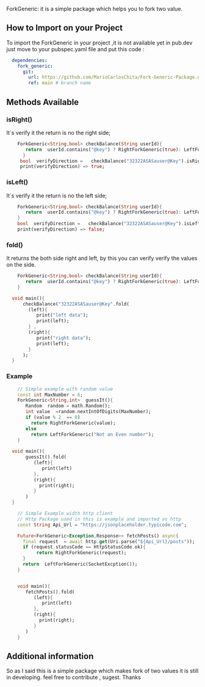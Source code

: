 

ForkGeneric: it is a simple package which  helps you to fork two value. 

## How to Import on your Project
To import the ForkGeneric in your project ,it is not available yet in pub.dev just move to your  pubspec.yaml file  and put this code : 

```yaml 
  dependencies:
    fork_generic:
      git:
        url: https://github.com/MarioCarlosChita/Fork-Generic-Package.git
        ref: main # branch name
```    

## Methods Available  
### isRight()
It´s verify it the return is no the right side; 
```dart
    ForkGeneric<String,bool> checkBalance(String userId){
       return  userId.contains("@key") ? RightForkGeneric(true): LeftForkGeneric("Has the key")
      }     
     bool  verifyDirection =   checkBalance("32322ASASauser@Key").isRight();
     print(verifyDirection) => true;
``` 

### isLeft()
It´s verify it the return is no the left side; 
```dart
    ForkGeneric<String,bool> checkBalance(String userId){
       return  userId.contains("@key") ? RightForkGeneric(true): LeftForkGeneric("Has the key")
    }     
    bool  verifyDirection =   checkBalance("32322ASASauser@Key").isLeft();
    print(verifyDirection) => false;
```


### fold()  
It returns the both side  right and left, by this you can verify  verify the values on the side.


```dart
    ForkGeneric<String,bool> checkBalance(String userId){
       return  userId.contains("@key") ? RightForkGeneric(true): LeftForkGeneric("Has the key")
    }  

  void main(){
      checkBalance("32322ASASauser@Key".fold(
        (left){
           print("left data");
           print(left);
        } ,
        (right){ 
           print("right data");
           print(left);
        }
      );    
  }     
```

### Example 
```dart 
    // Simple example with random value  
    const int MaxNumber = 6; 
    ForkGeneric<String,int>  guessIt(){
       Random  random = math.Random(); 
       int value  =random.nextIntOfDigits(MaxNumber);
       if (value % 2  == 0)
         return RightForkGeneric(value);
       else
         return LeftForkGeneric("Not an Even number");      
    }  
  
  void main(){
       guessIt().fold(
          (left){
             print(left)
          },
          (right){
            print(right);
          }
       )    
  } 
```  

```dart 
    // Simple Example width http client
    // Http Package used in this is example and imported as http  
    const String Api_Url = "https://jsonplaceholder.typicode.com";

    Future<ForkGeneric<Exception,Response>> fetchPosts() async{
      final request  = await http.get(Uri.parse("${Api_Url}/posts"));
      if (request.statusCode == HttpStatusCode.ok){
           return RightForkGeneric(request);   
      } 
      return  LeftForkGeneric(SocketExcption()); 
    }


    void main(){
       fetchPosts().fold(
          (left){
             print(left)
          },
          (right){
            print(right);
          }
       )   
    }
```  
## Additional information 
So as I said this is a simple package which makes fork of two values it is still in developing. feel free to contribute , sugest. Thanks
